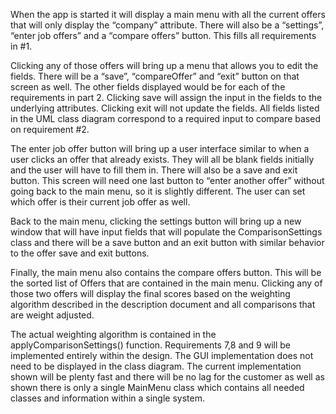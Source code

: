 When the app is started it will display a main menu with all the current offers that will only display the “company” attribute. There will also be a “settings”, “enter job offers” and a “compare offers” button. This fills all requirements in #1. 

Clicking any of those offers will bring up a menu that allows you to edit the fields. There will be a “save”, “compareOffer” and “exit” button on that screen as well. The other fields displayed would be for each of the requirements in part 2. Clicking save will assign the input in the fields to the underlying attributes. Clicking exit will not update the fields. All fields listed in the UML class diagram correspond to a required input to compare based on requirement #2. 

The enter job offer button will bring up a user interface similar to when a user clicks an offer that already exists. They will all be blank fields initially and the user will have to fill them in. There will also be a save and exit button. This screen will need one last button to “enter another offer” without going back to the main menu, so it is slightly different. The user can set which offer is their current job offer as well. 

Back to the main menu, clicking the settings button will bring up a new window that will have input fields that will populate the ComparisonSettings class and there will be a save button and an exit button with similar behavior to the offer save and exit buttons.

Finally, the main menu also contains the compare offers button. This will be the sorted list of Offers that are contained in the main menu. Clicking any of those two offers will display the final scores based on the weighting algorithm described in the description document and all comparisons that are weight adjusted.

The actual weighting algorithm is contained in the applyComparisonSettings() function. Requirements 7,8 and 9 will be implemented entirely within the design. The GUI implementation does not need to be displayed in the class diagram. The current implementation shown will be plenty fast and there will be no lag for the customer as well as shown there is only a single MainMenu class which contains all needed classes and information within a single system. 
